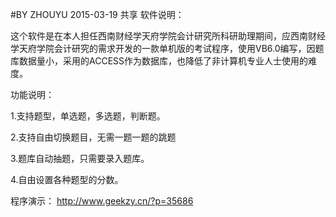 #BY ZHOUYU 2015-03-19 共享
软件说明：

这个软件是在本人担任西南财经学天府学院会计研究所科研助理期间，应西南财经学天府学院会计研究的需求开发的一款单机版的考试程序，使用VB6.0编写，因题库数据量小，采用的ACCESS作为数据库，也降低了非计算机专业人士使用的难度。

功能说明：

1.支持题型，单选题，多选题，判断题。

2.支持自由切换题目，无需一题一题的跳题

3.题库自动抽题，只需要录入题库。

4.自由设置各种题型的分数。

程序演示：
http://www.geekzy.cn/?p=35686
